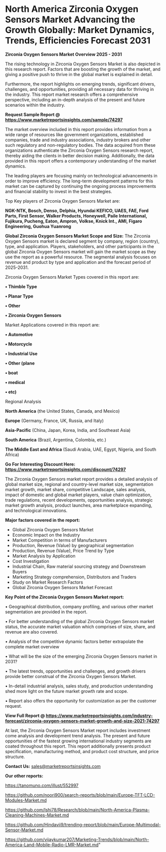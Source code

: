 # North America Zirconia Oxygen Sensors Market Advancing the Growth Globally: Market Dynamics, Trends, Efficiencies Forecast 2031

<Strong> Zirconia Oxygen Sensors Market Overview 2025 - 2031</strong>

The rising technology in Zirconia Oxygen Sensors Market is also depicted in this research report. Factors that are boosting the growth of the market, and giving a positive push to thrive in the global market is explained in detail.

Furthermore, the report highlights on emerging trends, significant drivers, challenges, and opportunities, providing all necessary data for thriving in the industry. This report market research offers a comprehensive perspective, including an in-depth analysis of the present and future scenarios within the industry.

<strong>Request Sample Report @ <a href=https://www.marketreportsinsights.com/sample/74297>https://www.marketreportsinsights.com/sample/74297</a></strong>

The market overview included in this report provides information from a wide range of resources like government organizations, established companies, trade and industry associations, industry brokers and other such regulatory and non-regulatory bodies. The data acquired from these organizations authenticate the Zirconia Oxygen Sensors research report, thereby aiding the clients in better decision making. Additionally, the data provided in this report offers a contemporary understanding of the market dynamics.

The leading players are focusing mainly on technological advancements in order to improve efficiency. The long-term development patterns for this market can be captured by continuing the ongoing process improvements and financial stability to invest in the best strategies.

Top Key players of Zirconia Oxygen Sensors Market are:

<strong>NGK-NTK, Bosch, Denso, Delphia, Hyundai KEFICO, UAES, FAE, Ford Parts, First Sensor, Walker Products, Honeywell, Paile International, Fujikura, Pucheng, Eaton, Ampron, Volkse, Knick Int., AMI, Figaro Engineering, Guohua Yuanrong</strong>

<strong><b>Global Zirconia Oxygen Sensors Market Scope and Size:</b></strong>
The Zirconia Oxygen Sensors market is declared segment by company, region (country), type, and application. Players, stakeholders, and other participants in the global Zirconia Oxygen Sensors market will gain the market scope as they use the report as a powerful resource. The segmental analysis focuses on revenue and product by type and application and the forecast period of 2025-2031.

Zirconia Oxygen Sensors Market Types covered in this report are:

<strong>• Thimble Type

• Planar Type

• Other

• Zirconia Oxygen Sensors</strong>

Market Applications covered in this report are:

<strong>• Automotive

• Motorcycle

• Industrial Use

• Other (plane

• boat

• medical

• etc)</strong> 

Regional Analysis

<strong>North America</strong> (the United States, Canada, and Mexico)

<strong>Europe</strong> (Germany, France, UK, Russia, and Italy)

<strong>Asia-Pacific</strong> (China, Japan, Korea, India, and Southeast Asia)

<strong>South America</strong> (Brazil, Argentina, Colombia, etc.)

<strong>The Middle East and Africa</strong> (Saudi Arabia, UAE, Egypt, Nigeria, and South Africa)

<strong>Go For Interesting Discount Here: <a href=https://www.marketreportsinsights.com/discount/74297>https://www.marketreportsinsights.com/discount/74297</a></strong>

The Zirconia Oxygen Sensors market report provides a detailed analysis of global market size, regional and country-level market size, segmentation market growth, market share, competitive Landscape, sales analysis, impact of domestic and global market players, value chain optimization, trade regulations, recent developments, opportunities analysis, strategic market growth analysis, product launches, area marketplace expanding, and technological innovations.

<strong><b>Major factors covered in the report:</b></strong>
<ul>
  <li>Global Zirconia Oxygen Sensors Market </li>
  <li>Economic Impact on the Industry</li>
  <li>Market Competition in terms of Manufacturers</li>
  <li>Production, Revenue (Value) by geographical segmentation</li>
  <li>Production, Revenue (Value), Price Trend by Type</li>
  <li>Market Analysis by Application</li>
  <li>Cost Investigation</li>
  <li>Industrial Chain, Raw material sourcing strategy and Downstream Buyers</li>
  <li>Marketing Strategy comprehension, Distributors and Traders</li>
  <li>Study on Market Research Factors</li>
  <li>Global Zirconia Oxygen Sensors Market Forecast</li>
</ul>

<strong><b>Key Point of the Zirconia Oxygen Sensors Market report:</b></strong>

• Geographical distribution, company profiling, and various other market segmentation are provided in the report.

• For better understanding of the global Zirconia Oxygen Sensors market status, the accurate market valuation which comprises of size, share, and revenue are also covered.

• Analysis of the competitive dynamic factors better extrapolate the complete market overview

• What will be the size of the emerging Zirconia Oxygen Sensors market in 2031?

• The latest trends, opportunities and challenges, and growth drivers provide better construal of the Zirconia Oxygen Sensors Market.

• In-detail industrial analysis, sales study, and production understanding shed more light on the future market growth rate and scope.

• Report also offers the opportunity for customization as per the customer request.

<strong><b>View Full Report @ <a href=https://www.marketreportsinsights.com/industry-forecast/zirconia-oxygen-sensors-market-growth-and-size-2021-74297>https://www.marketreportsinsights.com/industry-forecast/zirconia-oxygen-sensors-market-growth-and-size-2021-74297</a></b></strong>


At last, the Zirconia Oxygen Sensors Market report includes investment come analysis and development trend analysis. The present and future opportunities of the fastest growing international industry segments are coated throughout this report. This report additionally presents product specification, manufacturing method, and product cost structure, and price structure.

<strong>Contact Us:</strong>
sales@marketreportsinsights.com

<strong>Our other reports:</strong>

<a href=https://tanomuno.com/illust/552997>https://tanomuno.com/illust/552997</a>

<a href=https://github.com/noori900/search-reports/blob/main/Europe-TFT-LCD-Modules-Market.md>https://github.com/noori900/search-reports/blob/main/Europe-TFT-LCD-Modules-Market.md</a>

<a href=https://github.com/Ishi78/Research/blob/main/North-America-Plasma-Cleaning-Machines-Market.md>https://github.com/Ishi78/Research/blob/main/North-America-Plasma-Cleaning-Machines-Market.md</a>

<a href=https://github.com/Hindavii9/trending-report/blob/main/Europe-Multimodal-Sensor-Market.md>https://github.com/Hindavii9/trending-report/blob/main/Europe-Multimodal-Sensor-Market.md</a>

<a href=https://github.com/vijaykumar207/Marketing-Trends/blob/main/North-America-Land-Mobile-Radio-LMR-Market.md>https://github.com/vijaykumar207/Marketing-Trends/blob/main/North-America-Land-Mobile-Radio-LMR-Market.md</a>"
